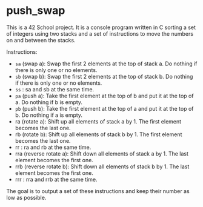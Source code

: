 # push_swap

This is a 42 School project. It is a console program written in C sorting a set of integers using two stacks and 
a set of instructions to move the numbers on and between the stacks.

Instructions:

- `sa` (swap a): Swap the first 2 elements at the top of stack a.
Do nothing if there is only one or no elements.
- `sb` (swap b): Swap the first 2 elements at the top of stack b.
Do nothing if there is only one or no elements.
- `ss` : sa and sb at the same time.
- `pa` (push a): Take the first element at the top of b and put it at the top of a.
Do nothing if b is empty.
- `pb` (push b): Take the first element at the top of a and put it at the top of b.
Do nothing if a is empty.
- ra (rotate a): Shift up all elements of stack a by 1.
The first element becomes the last one.
- rb (rotate b): Shift up all elements of stack b by 1.
The first element becomes the last one.
- rr : ra and rb at the same time.
- rra (reverse rotate a): Shift down all elements of stack a by 1.
The last element becomes the first one.
- rrb (reverse rotate b): Shift down all elements of stack b by 1.
The last element becomes the first one.
- rrr : rra and rrb at the same time.

The goal is to output a set of these instructions and keep their number as low as possible.
